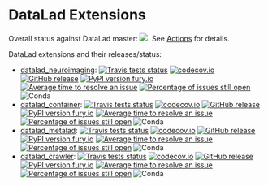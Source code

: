 # DataLad Extensions

Overall status against DataLad master:
![](https://github.com/datalad/datalad-extensions/workflows/Extensions/badge.svg).
See [Actions](https://github.com/datalad/datalad-extensions/actions) for details.

DataLad extensions and their releases/status:
- [datalad_neuroimaging](https://github.com/datalad/datalad-neuroimaging): [![Travis tests status](https://secure.travis-ci.org/datalad/datalad-neuroimaging.png?branch=master)](https://travis-ci.org/datalad/datalad-neuroimaging) [![codecov.io](https://codecov.io/github/datalad/datalad-neuroimaging/coverage.svg?branch=master)](https://codecov.io/github/datalad/datalad-neuroimaging?branch=master) [![GitHub release](https://img.shields.io/github/release/datalad/datalad-neuroimaging.svg)](https://GitHub.com/datalad/datalad-neuroimaging/releases/) [![PyPI version fury.io](https://badge.fury.io/py/datalad-neuroimaging.svg)](https://pypi.python.org/pypi/datalad-neuroimaging/) [![Average time to resolve an issue](http://isitmaintained.com/badge/resolution/datalad/datalad-neuroimaging.svg)](http://isitmaintained.com/project/datalad/datalad-neuroimaging "Average time to resolve an issue") [![Percentage of issues still open](http://isitmaintained.com/badge/open/datalad/datalad-neuroimaging.svg)](http://isitmaintained.com/project/datalad/datalad-neuroimaging "Percentage of issues still open") ![Conda](https://anaconda.org/conda-forge/datalad-neuroimaging/badges/version.svg)
- [datalad_container](https://github.com/datalad/datalad-container): [![Travis tests status](https://secure.travis-ci.org/datalad/datalad-container.png?branch=master)](https://travis-ci.org/datalad/datalad-container) [![codecov.io](https://codecov.io/github/datalad/datalad-container/coverage.svg?branch=master)](https://codecov.io/github/datalad/datalad-container?branch=master) [![GitHub release](https://img.shields.io/github/release/datalad/datalad-container.svg)](https://GitHub.com/datalad/datalad-container/releases/) [![PyPI version fury.io](https://badge.fury.io/py/datalad-container.svg)](https://pypi.python.org/pypi/datalad-container/) [![Average time to resolve an issue](http://isitmaintained.com/badge/resolution/datalad/datalad-container.svg)](http://isitmaintained.com/project/datalad/datalad-container "Average time to resolve an issue") [![Percentage of issues still open](http://isitmaintained.com/badge/open/datalad/datalad-container.svg)](http://isitmaintained.com/project/datalad/datalad-container "Percentage of issues still open") ![Conda](https://anaconda.org/conda-forge/datalad-container/badges/version.svg)
- [datalad_metalad](https://github.com/datalad/datalad-metalad): [![Travis tests status](https://secure.travis-ci.org/datalad/datalad-metalad.png?branch=master)](https://travis-ci.org/datalad/datalad-metalad) [![codecov.io](https://codecov.io/github/datalad/datalad-metalad/coverage.svg?branch=master)](https://codecov.io/github/datalad/datalad-metalad?branch=master) [![GitHub release](https://img.shields.io/github/release/datalad/datalad-metalad.svg)](https://GitHub.com/datalad/datalad-metalad/releases/) [![PyPI version fury.io](https://badge.fury.io/py/datalad-metalad.svg)](https://pypi.python.org/pypi/datalad-metalad/) [![Average time to resolve an issue](http://isitmaintained.com/badge/resolution/datalad/datalad-metalad.svg)](http://isitmaintained.com/project/datalad/datalad-metalad "Average time to resolve an issue") [![Percentage of issues still open](http://isitmaintained.com/badge/open/datalad/datalad-metalad.svg)](http://isitmaintained.com/project/datalad/datalad-metalad "Percentage of issues still open") ![Conda](https://anaconda.org/conda-forge/datalad-metalad/badges/version.svg)
- [datalad_crawler](https://github.com/datalad/datalad-crawler): [![Travis tests status](https://secure.travis-ci.org/datalad/datalad-crawler.png?branch=master)](https://travis-ci.org/datalad/datalad-crawler) [![codecov.io](https://codecov.io/github/datalad/datalad-crawler/coverage.svg?branch=master)](https://codecov.io/github/datalad/datalad-crawler?branch=master) [![GitHub release](https://img.shields.io/github/release/datalad/datalad-crawler.svg)](https://GitHub.com/datalad/datalad-crawler/releases/) [![PyPI version fury.io](https://badge.fury.io/py/datalad-crawler.svg)](https://pypi.python.org/pypi/datalad-crawler/) [![Average time to resolve an issue](http://isitmaintained.com/badge/resolution/datalad/datalad-crawler.svg)](http://isitmaintained.com/project/datalad/datalad-crawler "Average time to resolve an issue") [![Percentage of issues still open](http://isitmaintained.com/badge/open/datalad/datalad-crawler.svg)](http://isitmaintained.com/project/datalad/datalad-crawler "Percentage of issues still open") ![Conda](https://anaconda.org/conda-forge/datalad-crawler/badges/version.svg)
